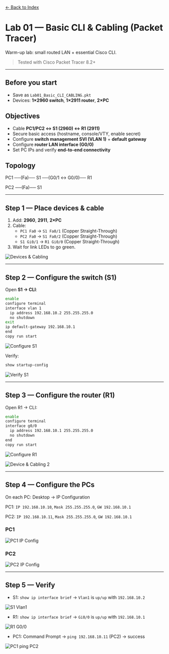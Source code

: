 [← Back to Index](../../README.md)

# Lab 01 — Basic CLI & Cabling (Packet Tracer)

Warm-up lab: small routed LAN + essential Cisco CLI.

> Tested with Cisco Packet Tracer 8.2+

---

## Before you start
- Save as `Lab01_Basic_CLI_CABLING.pkt`
- Devices: **1×2960 switch**, **1×2911 router**, **2×PC**

## Objectives
- Cable **PC1/PC2 ↔ S1 (2960) ↔ R1 (2911)**
- Secure basic access (hostname, console/VTY, enable secret)
- Configure **switch management SVI (VLAN 1)** + **default gateway**
- Configure **router LAN interface (G0/0)**
- Set PC IPs and verify **end-to-end connectivity**

## Topology
PC1 ──(Fa)── S1 ──(G0/1 ↔ G0/0)── R1

PC2 ──(Fa)── S1

---

## Step 1 — Place devices & cable
1. Add: **2960**, **2911**, **2×PC**
2. Cable:
   - `PC1 Fa0` → `S1 Fa0/1` (Copper Straight-Through)
   - `PC2 Fa0` → `S1 Fa0/2` (Copper Straight-Through)
   - `S1 Gi0/1` → `R1 Gi0/0` (Copper Straight-Through)
3. Wait for link LEDs to go green.

![Devices & Cabling](https://raw.githubusercontent.com/ProJensen/Network-Packet-Tracer-Labs/refs/heads/main/labs/01-basic-cli-and-cabling/screenshots/Place_Devices_Cable.png)

---

## Step 2 — Configure the switch (S1)
Open **S1 → CLI**:

```bash
enable
configure terminal
interface vlan 1
  ip address 192.168.10.2 255.255.255.0
  no shutdown
exit
ip default-gateway 192.168.10.1
end
copy run start
```
![Configure S1](https://raw.githubusercontent.com/ProJensen/Network-Packet-Tracer-Labs/refs/heads/main/labs/01-basic-cli-and-cabling/screenshots/Configure_S1.png)

Verify:

```bash
show startup-config
```
![Verify S1](https://raw.githubusercontent.com/ProJensen/Network-Packet-Tracer-Labs/refs/heads/main/labs/01-basic-cli-and-cabling/screenshots/Verify_S1.png)

---

## Step 3 — Configure the router (R1)

Open R1 → CLI:

```bash
enable
configure terminal
interface g0/0
  ip address 192.168.10.1 255.255.255.0
  no shutdown
end
copy run start
```

![Configure R1](https://raw.githubusercontent.com/ProJensen/Network-Packet-Tracer-Labs/refs/heads/main/labs/01-basic-cli-and-cabling/screenshots/Configure_R1.png)

![Device & Cabling 2](https://raw.githubusercontent.com/ProJensen/Network-Packet-Tracer-Labs/refs/heads/main/labs/01-basic-cli-and-cabling/screenshots/Place_Devices_Cable_2.png)

---

## Step 4 — Configure the PCs

On each PC: Desktop → IP Configuration

PC1: `IP 192.168.10.10`, `Mask 255.255.255.0`, `GW 192.168.10.1`

PC2: `IP 192.168.10.11`, `Mask 255.255.255.0`, `GW 192.168.10.1`

### PC1
![PC1 IP Config](https://raw.githubusercontent.com/ProJensen/Network-Packet-Tracer-Labs/refs/heads/main/labs/01-basic-cli-and-cabling/screenshots/PC1_IP.%20Config.png)

### PC2
![PC2 IP Config](https://raw.githubusercontent.com/ProJensen/Network-Packet-Tracer-Labs/refs/heads/main/labs/01-basic-cli-and-cabling/screenshots/PC2_IP%20Config.png)

---

## Step 5 — Verify

   - S1: `show ip interface brief` → `Vlan1` is `up/up` with `192.168.10.2`

![S1 Vlan1](https://raw.githubusercontent.com/ProJensen/Network-Packet-Tracer-Labs/refs/heads/main/labs/01-basic-cli-and-cabling/screenshots/S1_Vlan1.png)

   - R1: `show ip interface brief` → `Gi0/0` is `up/up` with `192.168.10.1`

![R1 G0/0](https://github.com/ProJensen/Network-Packet-Tracer-Labs/blob/main/labs/01-basic-cli-and-cabling/screenshots/R1_G0%3A0.png)

   - PC1: Command Prompt → `ping 192.168.10.11` (PC2) → success

![PC1 ping PC2](https://raw.githubusercontent.com/ProJensen/Network-Packet-Tracer-Labs/refs/heads/main/labs/01-basic-cli-and-cabling/screenshots/PC1_ping_PC2.png)

